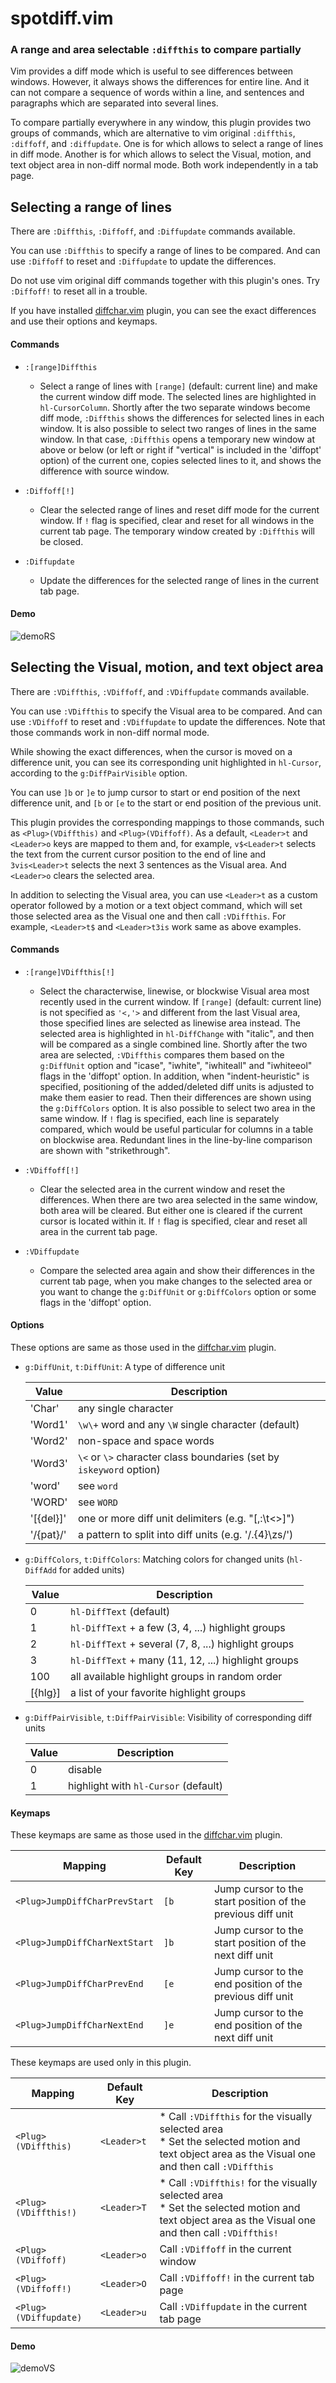 # spotdiff.vim

### A range and area selectable `:diffthis` to compare partially

Vim provides a diff mode which is useful to see differences between windows.
However, it always shows the differences for entire line. And it can not
compare a sequence of words within a line, and sentences and paragraphs which
are separated into several lines.

To compare partially everywhere in any window, this plugin provides two groups
of commands, which are alternative to vim original `:diffthis`, `:diffoff`,
and `:diffupdate`. One is for which allows to select a range of lines in diff
mode. Another is for which allows to select the Visual, motion, and text
object area in non-diff normal mode. Both work independently in a tab page.

## Selecting a range of lines

There are `:Diffthis`, `:Diffoff`, and `:Diffupdate` commands available.

You can use `:Diffthis` to specify a range of lines to be compared. And can
use `:Diffoff` to reset and `:Diffupdate` to update the differences.

Do not use vim original diff commands together with this plugin's ones. Try
`:Diffoff!` to reset all in a trouble.

If you have installed [diffchar.vim](https://github.com/rickhowe/diffchar.vim)
plugin, you can see the exact differences and use their options and keymaps.

#### Commands

* `:[range]Diffthis`
    * Select a range of lines with `[range]` (default: current line) and make the
    current window diff mode. The selected lines are highlighted in
    `hl-CursorColumn`. Shortly after the two separate windows become diff
    mode, `:Diffthis` shows the differences for selected lines in each window.
    It is also possible to select two ranges of lines in the same window. In
    that case, `:Diffthis` opens a temporary new window at above or below (or
    left or right if "vertical" is included in the 'diffopt' option) of the
    current one, copies selected lines to it, and shows the difference with
    source window.

* `:Diffoff[!]`
    * Clear the selected range of lines and reset diff mode for the current
    window. If `!` flag is specified, clear and reset for all windows in the
    current tab page. The temporary window created by `:Diffthis` will be
    closed.

* `:Diffupdate`
    * Update the differences for the selected range of lines in the current tab
    page.

#### Demo

![demoRS](demoRS.gif)

## Selecting the Visual, motion, and text object area

There are `:VDiffthis`, `:VDiffoff`, and `:VDiffupdate` commands available.

You can use `:VDiffthis` to specify the Visual area to be compared. And can
use `:VDiffoff` to reset and `:VDiffupdate` to update the differences. Note
that those commands work in non-diff normal mode.

While showing the exact differences, when the cursor is moved on a difference
unit, you can see its corresponding unit highlighted in `hl-Cursor`, according
to the `g:DiffPairVisible` option.

You can use `]b` or `]e` to jump cursor to start or end position of the next
difference unit, and `[b` or `[e` to the start or end position of the previous
unit.

This plugin provides the corresponding mappings to those commands, such as
`<Plug>(VDiffthis)` and `<Plug>(VDiffoff)`. As a default, `<Leader>t` and `<Leader>o`
keys are mapped to them and, for example, `v$<Leader>t` selects the text from
the current cursor position to the end of line and `3vis<Leader>t` selects the
next 3 sentences as the Visual area. And `<Leader>o` clears the selected area.

In addition to selecting the Visual area, you can use `<Leader>t` as a custom
operator followed by a motion or a text object command, which will set those
selected area as the Visual one and then call `:VDiffthis`. For example,
`<Leader>t$` and `<Leader>t3is` work same as above examples.

#### Commands

* `:[range]VDiffthis[!]`
    * Select the characterwise, linewise, or blockwise Visual area most recently
    used in the current window. If `[range]` (default: current line) is not
    specified as `'<,'>` and different from the last Visual area, those
    specified lines are selected as linewise area instead. The selected area
    is highlighted in `hl-DiffChange` with "italic", and then will be compared
    as a single combined line. Shortly after the two area are selected,
    `:VDiffthis` compares them based on the `g:DiffUnit` option and "icase",
    "iwhite", "iwhiteall" and "iwhiteeol" flags in the 'diffopt' option. In
    addition, when "indent-heuristic" is specified, positioning of the
    added/deleted diff units is adjusted to make them easier to read. Then
    their differences are shown using the `g:DiffColors` option. It is also
    possible to select two area in the same window. If `!` flag is specified,
    each line is separately compared, which would be useful particular for
    columns in a table on blockwise area. Redundant lines in the line-by-line
    comparison are shown with "strikethrough".

* `:VDiffoff[!]`
    * Clear the selected area in the current window and reset the differences.
    When there are two area selected in the same window, both area will be
    cleared. But either one is cleared if the current cursor is located within
    it. If `!` flag is specified, clear and reset all area in the current tab
    page.

* `:VDiffupdate`
    * Compare the selected area again and show their differences in the current
    tab page, when you make changes to the selected area or you want to change
    the `g:DiffUnit` or `g:DiffColors` option or some flags in the 'diffopt'
    option.

#### Options

These options are same as those used in the [diffchar.vim](https://github.com/rickhowe/diffchar.vim) plugin.

* `g:DiffUnit`, `t:DiffUnit`: A type of difference unit

  | Value | Description |
  | --- | --- |
  | 'Char' | any single character |
  | 'Word1' | `\w\+` word and any `\W` single character (default) |
  | 'Word2' | non-space and space words |
  | 'Word3' | `\<` or `\>` character class boundaries (set by `iskeyword` option) |
  | 'word' | see `word` |
  | 'WORD' | see `WORD` |
  | '[{del}]' | one or more diff unit delimiters (e.g. "[,:\t<>]") |
  | '/{pat}/' | a pattern to split into diff units (e.g. '/.\{4}\zs/') |

* `g:DiffColors`, `t:DiffColors`: Matching colors for changed units (`hl-DiffAdd` for added units)

  | Value | Description |
  | --- | --- |
  | 0 | `hl-DiffText` (default) |
  | 1 | `hl-DiffText` + a few (3, 4, ...) highlight groups |
  | 2 | `hl-DiffText` + several (7, 8, ...) highlight groups |
  | 3 | `hl-DiffText` + many (11, 12, ...) highlight groups |
  | 100 | all available highlight groups in random order |
  | [{hlg}] | a list of your favorite highlight groups |

* `g:DiffPairVisible`, `t:DiffPairVisible`: Visibility of corresponding diff units

  | Value | Description |
  | --- | --- |
  | 0 | disable |
  | 1 | highlight with `hl-Cursor` (default) |

#### Keymaps

These keymaps are same as those used in the [diffchar.vim](https://github.com/rickhowe/diffchar.vim) plugin.

| Mapping | Default Key | Description |
| --- | --- | --- |
| `<Plug>JumpDiffCharPrevStart` | `[b` | Jump cursor to the start position of the previous diff unit |
| `<Plug>JumpDiffCharNextStart` | `]b` | Jump cursor to the start position of the next diff unit |
| `<Plug>JumpDiffCharPrevEnd` | `[e` | Jump cursor to the end position of the previous diff unit |
| `<Plug>JumpDiffCharNextEnd` | `]e` | Jump cursor to the end position of the next diff unit |

These keymaps are used only in this plugin.

| Mapping | Default Key | Description |
| --- | --- | --- |
| `<Plug>(VDiffthis)` | `<Leader>t` | * Call `:VDiffthis` for the visually selected area<br>* Set the selected motion and text object area as the Visual one and then call `:VDiffthis` |
| `<Plug>(VDiffthis!)` | `<Leader>T` | * Call `:VDiffthis!` for the visually selected area<br>* Set the selected motion and text object area as the Visual one and then call `:VDiffthis!` |
| `<Plug>(VDiffoff)` | `<Leader>o` | Call `:VDiffoff` in the current window |
| `<Plug>(VDiffoff!)` | `<Leader>O` | Call `:VDiffoff!` in the current tab page |
| `<Plug>(VDiffupdate)` | `<Leader>u` | Call `:VDiffupdate` in the current tab page |

#### Demo

![demoVS](demoVS.gif)
